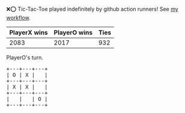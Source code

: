 :x::o: Tic-Tac-Toe played indefinitely by github action runners! See [my workflow](.github/workflows/play.yaml).

|PlayerX wins|PlayerO wins|Ties|
|-|-|-|
|2083|2017|932|

PlayerO's turn.

<pre>
+---+---+---+
| O | X |   |
+---+---+---+
| X | X |   |
+---+---+---+
|   |   | O |
+---+---+---+
</pre>